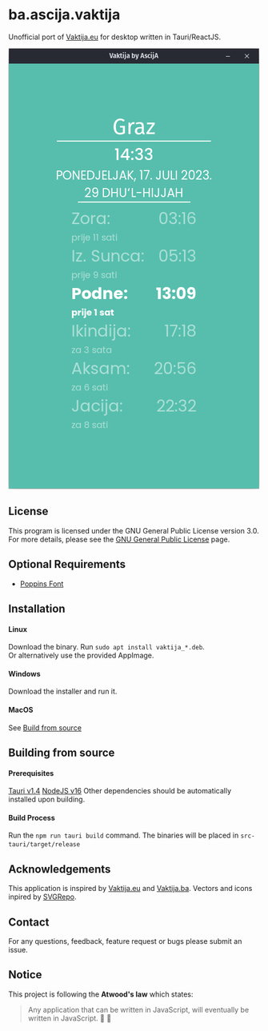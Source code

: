# ba.ascija.vaktija

Unofficial port of [Vaktija.eu](https://vaktija.eu/) for desktop written in Tauri/ReactJS.

![Vaktija ](public/ex.png)  
## License

This program is licensed under the GNU General Public License version 3.0. For more details, please see the [GNU General Public License](http://www.gnu.org/licenses/) page.

## Optional Requirements
- [Poppins Font](https://fonts.google.com/specimen/Poppins)
  
## Installation 
#### Linux
Download the binary. Run `sudo apt install vaktija_*.deb`.  
Or alternatively use the provided AppImage.
#### Windows 
Download the installer and run it.
#### MacOS
See [Build from source](#building-from-source)

## Building from source 

#### Prerequisites
[Tauri v1.4](https://tauri.app/v1/guides/getting-started/prerequisites)
[NodeJS v16](https://nodejs.org/)
Other dependencies should be automatically installed upon building.

#### Build Process
Run the `npm run tauri build` command. The binaries will be placed in `src-tauri/target/release`
## Acknowledgements

This application is inspired by [Vaktija.eu](https://vaktija.eu/) and [Vaktija.ba](https://vaktija.ba/).
Vectors and icons inpired by [SVGRepo](https://www.svgrepo.com/svg/48266/muslim-man-praying).

## Contact

For any questions, feedback, feature request or bugs please submit an issue.  

## Notice

This project is following the **Atwood's law** which states: 
> Any application that can be written in JavaScript, will eventually be written in JavaScript. :rofl: :rofl:
